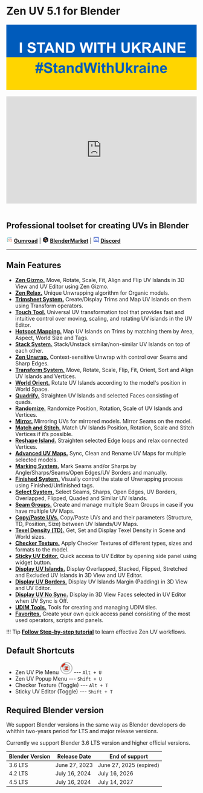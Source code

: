 # Zen UV 5.1 for Blender
<!-- [![Zen UV Introduction](img/cover--eng.png)](https://www.youtube.com/watch?v=ook2eFfH724) -->
![stand_with_Ukraine](img/I_stand_with_Ukraine_banner.svg)
<div style="position: relative; width: 100%; height: 0; padding-bottom: 56.25%;">
<iframe src="https://www.youtube.com/embed/P4bdBuHKOSg" style="position: absolute; top: 0; left: 0; width: 100%; height: 100%;" allowfullscreen="" seamless="" frameborder="0"></iframe>
</div>
<br>

## Professional toolset for creating UVs in Blender

![Gumroad](img/icons/services/gumroad-16.png) [**Gumroad**](https://gumroad.com/l/zenuv4) | ![BlenderMarket](img/icons/services/blendermarket-16.png) [**BlenderMarket**](https://www.blendermarket.com/products/zen-uv) | ![Discord](img/icons/services/discord-16.png) [**Discord**](https://discord.gg/wGpFeME)

<!-- blank line -->
----
<!-- blank line -->
## Main Features

- [**Zen Gizmo.**](transform_tool.md) Move, Rotate, Scale, Fit, Align and Flip UV Islands in 3D View and UV Editor using Zen Gizmo.
- [**Zen Relax.**](transform.md#relax) Unique Unwrapping algorithm for Organic models.
- [**Trimsheet System.**](trimsheet_creation.md#creating-your-trim-sheet-with-zen-uv) Create/Display Trims and Map UV Islands on them using Transform operators.
- [**Touch Tool.**](touch_tool.md) Universal UV transformation tool that provides fast and intuitive control over moving, scaling, and rotating UV islands in the UV Editor. 
- [**Hotspot Mapping.**](trimsheet_hotspot.md) Map UV Islands on Trims by matching them by Area, Aspect, World Size and Tags.
- [**Stack System.**](stack.md) Stack/Unstack similar/non-similar UV Islands on top of each other.
- [**Zen Unwrap.**](unwrap.md#zen-unwrap) Context-sensitive Unwrap with control over Seams and Sharp Edges.
- [**Transform System.**](transform.md#world-orient) Move, Rotate, Scale, Flip, Fit, Orient, Sort and Align UV Islands and Vertices.
- [**World Orient.**](transform.md#world-orient) Rotate UV Islands according to the model's position in World Space.
- [**Quadrify.**](transform.md#quadrify-islands) Straighten UV Islands and selected Faces consisting of quads.
- [**Randomize.**](transform.md#randomize) Randomize Position, Rotation, Scale of UV Islands and Vertices.
- [**Mirror.**](transform.md#mirror-uv) Mirroring UVs for mirrored models. Mirror Seams on the model.
- [**Match and Stitch.**](transform.md#match-and-stitch) Match UV Islands Position, Rotation, Scale and Stitch Vertices if it’s possible.
- [**Reshape Island.**](transform.md#reshape-island) Straighten selected Edge loops and relax connected Vertices.
- [**Advanced UV Maps.**](adv_uv-maps.md) Sync, Clean and Rename UV Maps for multiple selected models.
- [**Marking System.**](unwrap.md#mark-system) Mark Seams and/or Sharps by Angle/Sharps/Seams/Open Edges/UV Borders and manually.
- [**Finished System.**](unwrap.md#finishing-system) Visually control the state of Unwrapping process using Finished/Unfinished tags.
- [**Select System.**](select.md) Select Seams, Sharps, Open Edges, UV Borders, Overlapped, Flipped, Quaded and Similar UV Islands.
- [**Seam Groups.**](seam_groups.md) Create and manage multiple Seam Groups in case if you have multiple UV Maps.
- [**Copy/Paste UVs.**](stack.md#copy-paste-system) Copy/Paste UVs and and their parameters (Structure, TD, Position, Size) between UV Islands/UV Maps.
- [**Texel Density (TD).**](texel_density.md) Get, Set and Display Texel Density in Scene and World sizes.
- [**Checker Texture.**](checker.md#checker-texture) Apply Сhecker Textures of different types, sizes and formats to the model.
- [**Sticky UV Editor.**](sticky_uv_editor.md) Quick access to UV Editor by opening side panel using widget button.
- [**Display UV Islands.**](checker.md#zen-uv-draw-system) Display Overlapped, Stacked, Flipped, Stretched and Excluded UV Islands in 3D View and UV Editor.
- [**Display UV Borders.**](checker.md#uv-borders) Display UV Islands Margin (Padding) in 3D View and UV Editor.
- [**Display UV No Sync.**](checker.md#uv-no-sync) Display in 3D View Faces selected in UV Editor when UV Sync is Off.
- [**UDIM Tools.**](adv_uv-maps.md#udim-tools) Tools for creating and managing UDIM tiles.
- [**Favorites.**](favourites.md) Create your own quick access panel consisting of the most used operators, scripts and panels.




!!! Tip
    [**Follow Step-by-step tutorial**](tutorial.md) to learn effective Zen UV workflows.

## Default Shortcuts
- Zen UV Pie Menu ![Zen UV Pie Menu](img/icons/zen-uv@2x.png) --- `Alt + U`
- Zen UV Popup Menu --- `Shift + U`
- Checker Texture (Toggle) --- `Alt + T`
- Sticky UV Editor (Toggle) --- `Shift + T`

## Required Blender version
We support Blender versions in the same way as Blender developers do whithin two-years period for LTS and major release versions.

Currently we support Blender 3.6 LTS version and higher official versions.

| Blender Version | Release Date | End of support |
|---|---|---|
| 3.6 LTS | June 27, 2023 | June 27, 2025 (expired) |
| 4.2 LTS | July 16, 2024 | July 16, 2026 |
| 4.5 LTS | July 16, 2024 | July 14, 2027 |
